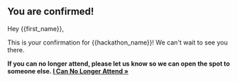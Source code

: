 ## You are confirmed!

Hey {{first_name}},

This is your confirmation for {{hackathon_name}}! We can't wait to see you there.

**If you can no longer attend, please let us know so we can open the spot to someone else. [I Can No Longer Attend &raquo;]({{deny_rsvp_url})**
